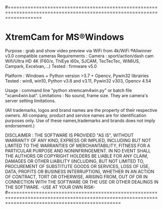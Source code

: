 #========================================================================================================================
#         XtremCam for MS®Windows

Purpose : grab and show video preview via WiFi from 4k/WiFi ®Allwinner v3.0 compatible cameras
Requirements : 
  Camera :    sport/action/dash cam Wifi/Ultra HD 4K (F60/x, ThiEye i60x, SJCAM, TecTecTec, WiMiUS, Campark, Excelvan,...)
              Tested : firmware v5.0
              
  Platform :  Windows + Python version >3.7 + Opencv, Pywin32 librairies
              Tested : win8, win10, Python v3.8 and v3.11, Pywin32 v303, Opencv 4.54
  
  Usage :     command line "python xtremcam4win.py" or batch file "xcam4win.bat".
  Limitations : No sound, frame size. They are camera's server setting limitations.
  
  (All trademarks, logos and brand names are the property of their respective owners.
  All company, product and service names are for identification purposes only.
  Use of these names,trademarks and brands does not imply endorsement.)

DISCLAIMER :
THE SOFTWARE IS PROVIDED "AS IS", WITHOUT WARRANTY OF ANY KIND, EXPRESS OR IMPLIED, INCLUDING BUT NOT LIMITED TO THE WARRANTIES OF MERCHANTABILITY,
FITNESS FOR A PARTICULAR PURPOSE AND NONINFRINGEMENT. IN NO EVENT SHALL THE AUTHORS OR COPYRIGHT HOLDERS BE LIABLE FOR ANY CLAIM, DAMAGES OR OTHER
LIABILITY (INCLUDING, BUT NOT LIMITED TO, PROCUREMENT OF SUBSTITUTE GOODS OR SERVICES, LOSS OF USE, DATA, PROFITS OR BUSINESS INTERRUPTION), WHETHER
IN AN ACTION OF CONTRACT, TORT OR OTHERWISE, ARISING FROM, OUT OF OR IN CONNECTION WITH THE SOFTWARE OR THE USE OR OTHER DEALINGS IN THE SOFTWARE.
-USE AT YOUR OWN RISK-
#====================================================================================================================================================
